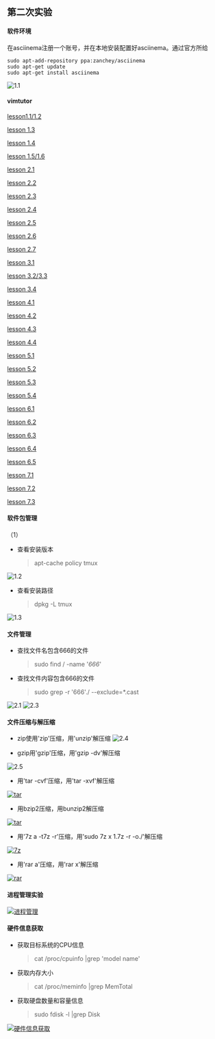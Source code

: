 ## 第二次实验

#### 软件环境

在asciinema注册一个账号，并在本地安装配置好asciinema。通过官方所给
   
    sudo apt-add-repository ppa:zanchey/asciinema
    sudo apt-get update
    sudo apt-get install asciinema

![1.1](/picture/1.1.png)

#### vimtutor

[lesson1.1/1.2](https://asciinema.org/a/Zgb7bIYhpIthvZ2cPpZH0t97v)

[lesson 1.3](https://asciinema.org/a/rMvZBNaO6JBIhfsmWnE8JcXR6)

[lesson 1.4](https://asciinema.org/a/tN7ABxiCAogj0HexhoYeijq9I)

[lesson 1.5/1.6](https://asciinema.org/a/xJiwcPH1oXVa4lrwjYcZMVFLA)

[lesson 2.1](https://asciinema.org/a/aoofKPWtj8Q7GE0tU227A6aXt)

[lesson 2.2](https://asciinema.org/a/MnPnLeuu4FlbvjAyKKTiMxRim)

[lesson 2.3](https://asciinema.org/a/aw6H7Cy31WJNspGQFp5VxR6l6)

[lesson 2.4](https://asciinema.org/a/fAQLnPzkMURoQ3VQFPvkWxbn0)

[lesson 2.5](https://asciinema.org/a/VXNseQlzzBMnDGD2rTMRbhFv0)

[lesson 2.6](https://asciinema.org/a/dTdgETpVHMeVgoYa4vLtB90lA)

[lesson 2.7](https://asciinema.org/a/D49bXs1mutfRUleey2L2KaQ5O)

[lesson 3.1](https://asciinema.org/a/gIWabqrxoNcQkkBv4DKrHxNFb)

[lesson 3.2/3.3](https://asciinema.org/a/l6QmSU6Bekc5TRhoxKyQ8Rd6j)

[lesson 3.4](https://asciinema.org/a/OVGVgtquVNIPZwsyXh4Nhl6yW)

[lesson 4.1](https://asciinema.org/a/jV7IstW6l1HSeEaez39uer9Ey)

[lesson 4.2](https://asciinema.org/a/LutjU3dRAS0XTnoagmfKbLXEP)

[lesson 4.3](https://asciinema.org/a/v5dBiIelgnsALGNxQuDXbxKuS)

[lesson 4.4](https://asciinema.org/a/ePn89MzuRarfjH3rOGn1RiqM0)

[lesson 5.1](https://asciinema.org/a/OVE9fAl75H60zTsLNghY4cQVj)

[lesson 5.2](https://asciinema.org/a/PEbpizLFF95JXuexT12KOyHD5)

[lesson 5.3](https://asciinema.org/a/aFHugFLBSmpPFrGdoYBJ2qx2a)

[lesson 5.4](https://asciinema.org/a/aZUK72cECWjkrkEb0dkZEiwEO)

[lesson 6.1](https://asciinema.org/a/g24i0waw1ikjlL40guEnLoLEZ)

[lesson 6.2](https://asciinema.org/a/YMeKV6AaOjMQ3FshNyeJl7Zjr)

[lesson 6.3](https://asciinema.org/a/8LzsDl79oJnCHYEy9urI2IG1H)

[lesson 6.4](https://asciinema.org/a/CPzu4EmpJ515eYiMTYGb1GjgN)

[lesson 6.5](https://asciinema.org/a/xThyR5tgIyxemOj5V2OOYLTUD)

[lesson 7.1](https://asciinema.org/a/JuJmpwXt4O6vbNt6iksP8Rgm1)

[lesson 7.2](https://asciinema.org/a/frEfakooJnLHFV45ztHKnEVzx)

[lesson 7.3](https://asciinema.org/a/dZHEO5xzKFQZdcDR4S3jv3tm6)


#### 软件包管理

（1）
- 查看安装版本
     
    >apt-cache policy tmux

![1.2](/picture/1.2.png)

- 查看安装路径
    
    >dpkg -L tmux

![1.3](/picture/1.3.png)

#### 文件管理

- 查找文件名包含666的文件
   >sudo find / -name '*666*'

- 查找文件内容包含666的文件
  >sudo grep -r '666'./ --exclude=*.cast

![2.1](/picture/2.1.png)
![2.3](/picture/2.3.png)

#### 文件压缩与解压缩

- zip使用'zip'压缩，用'unzip'解压缩
![2.4](/picture/2.4.png)

- gzip用'gzip'压缩，用'gzip -dv'解压缩
  
![2.5](/picture/2.5.png)

- 用'tar -cvf'压缩，用'tar -xvf'解压缩
  
[![tar](https://asciinema.org/a/vDCstVHGQ7AwDU5clJnrIAIcx.svg)](https://asciinema.org/a/vDCstVHGQ7AwDU5clJnrIAIcx)

- 用bzip2压缩，用bunzip2解压缩

[![tar](https://asciinema.org/a/EKdSDmxt4ZTGEvrfV95bwTXdI.svg)](https://asciinema.org/a/EKdSDmxt4ZTGEvrfV95bwTXdI)
  

- 用'7z a -t7z -r'压缩，用'sudo 7z x 1.7z -r -o./'解压缩

[![7z](https://asciinema.org/a/5spwuDYCofev9akndkpVD39Wl.svg)](https://asciinema.org/a/5spwuDYCofev9akndkpVD39Wl)

- 用'rar a'压缩，用'rar x'解压缩

[![rar](https://asciinema.org/a/hzaYrlULleHdYbWEaIKXLOJOG.svg)](https://asciinema.org/a/hzaYrlULleHdYbWEaIKXLOJOG)

#### 进程管理实验

[![进程管理](https://asciinema.org/a/iGM6u5GcN6tcj9R3yKPtvncSY.svg)](https://asciinema.org/a/iGM6u5GcN6tcj9R3yKPtvncSY)

#### 硬件信息获取

- 获取目标系统的CPU信息
  > cat /proc/cpuinfo |grep 'model name'

- 获取内存大小
  > cat /proc/meminfo |grep MemTotal

- 获取硬盘数量和容量信息
  > sudo fdisk -l |grep Disk

[![硬件信息获取](https://asciinema.org/a/59DDvaTA1bLaKD7QYEbj0ySzX.svg)](https://asciinema.org/a/59DDvaTA1bLaKD7QYEbj0ySzX)
